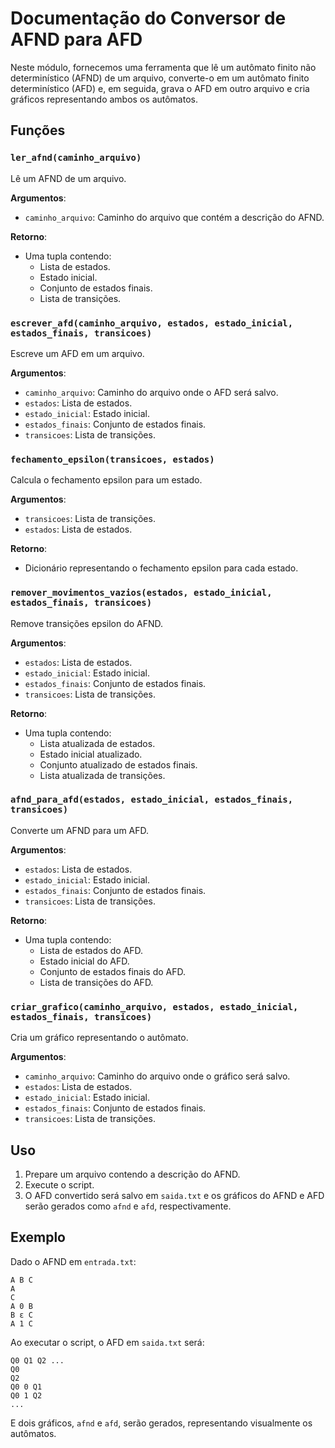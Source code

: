 # Documentação do Conversor de AFND para AFD

Neste módulo, fornecemos uma ferramenta que lê um autômato finito não determinístico (AFND) de um arquivo, converte-o em um autômato finito determinístico (AFD) e, em seguida, grava o AFD em outro arquivo e cria gráficos representando ambos os autômatos.

## Funções

### `ler_afnd(caminho_arquivo)`

Lê um AFND de um arquivo.

**Argumentos**:
- `caminho_arquivo`: Caminho do arquivo que contém a descrição do AFND.

**Retorno**:
- Uma tupla contendo:
  - Lista de estados.
  - Estado inicial.
  - Conjunto de estados finais.
  - Lista de transições.

### `escrever_afd(caminho_arquivo, estados, estado_inicial, estados_finais, transicoes)`

Escreve um AFD em um arquivo.

**Argumentos**:
- `caminho_arquivo`: Caminho do arquivo onde o AFD será salvo.
- `estados`: Lista de estados.
- `estado_inicial`: Estado inicial.
- `estados_finais`: Conjunto de estados finais.
- `transicoes`: Lista de transições.

### `fechamento_epsilon(transicoes, estados)`

Calcula o fechamento epsilon para um estado.

**Argumentos**:
- `transicoes`: Lista de transições.
- `estados`: Lista de estados.

**Retorno**:
- Dicionário representando o fechamento epsilon para cada estado.

### `remover_movimentos_vazios(estados, estado_inicial, estados_finais, transicoes)`

Remove transições epsilon do AFND.

**Argumentos**:
- `estados`: Lista de estados.
- `estado_inicial`: Estado inicial.
- `estados_finais`: Conjunto de estados finais.
- `transicoes`: Lista de transições.

**Retorno**:
- Uma tupla contendo:
  - Lista atualizada de estados.
  - Estado inicial atualizado.
  - Conjunto atualizado de estados finais.
  - Lista atualizada de transições.

### `afnd_para_afd(estados, estado_inicial, estados_finais, transicoes)`

Converte um AFND para um AFD.

**Argumentos**:
- `estados`: Lista de estados.
- `estado_inicial`: Estado inicial.
- `estados_finais`: Conjunto de estados finais.
- `transicoes`: Lista de transições.

**Retorno**:
- Uma tupla contendo:
  - Lista de estados do AFD.
  - Estado inicial do AFD.
  - Conjunto de estados finais do AFD.
  - Lista de transições do AFD.

### `criar_grafico(caminho_arquivo, estados, estado_inicial, estados_finais, transicoes)`

Cria um gráfico representando o autômato.

**Argumentos**:
- `caminho_arquivo`: Caminho do arquivo onde o gráfico será salvo.
- `estados`: Lista de estados.
- `estado_inicial`: Estado inicial.
- `estados_finais`: Conjunto de estados finais.
- `transicoes`: Lista de transições.

## Uso

1. Prepare um arquivo contendo a descrição do AFND.
2. Execute o script.
3. O AFD convertido será salvo em `saida.txt` e os gráficos do AFND e AFD serão gerados como `afnd` e `afd`, respectivamente.

## Exemplo

Dado o AFND em `entrada.txt`:
```
A B C
A
C
A 0 B
B ε C
A 1 C
```

Ao executar o script, o AFD em `saida.txt` será:
```
Q0 Q1 Q2 ...
Q0
Q2
Q0 0 Q1
Q0 1 Q2
...
```

E dois gráficos, `afnd` e `afd`, serão gerados, representando visualmente os autômatos.